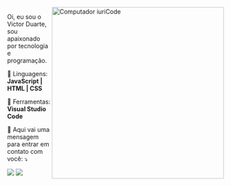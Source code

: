 <img src="https://raw.githubusercontent.com/MicaelliMedeiros/micaellimedeiros/master/image/computer-illustration.png" min-width="400px" max-width="400px" width="400px" align="right" alt="Computador iuriCode">
<p align="left">    
  Oi, eu sou o Victor Duarte, sou apaixonado por tecnologia e programação. 
</p>  
<p align="left">   
  🦄 Linguagens: <strong>JavaScript | HTML | CSS </strong> 
</p>  
<p align="left"> 
  💼 Ferramentas: <strong>Visual Studio Code</strong> 
</p>  
<p align="left">  
  💌 Aqui vai uma mensagem para entrar em contato com você: ⤵️ 
</p>  
<div align="left">
  <a href = "mailto:victorduarte0500@gmail"><img src="https://img.shields.io/badge/Gmail-D14836?style=for-the-badge&logo=gmail&logoColor=white"></a>
  <a href = "https://www.linkedin.com/in/victor-de-oliveira-duarte-7a3259224/"><img src="https://img.shields.io/badge/-linkedin-0e76a8?style=flat-square&logo=linkedin&logocolor=white&link="></a>
</div>
